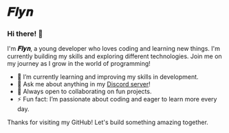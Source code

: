 # 𝑭𝒍𝒚𝒏

### Hi there! 👋

I'm **𝑭𝒍𝒚𝒏**, a young developer who loves coding and learning new things. I'm currently building my skills and exploring different technologies. Join me on my journey as I grow in the world of programming!

- 🌱 I’m currently learning and improving my skills in development.
- 💬 Ask me about anything in my [Discord server](soon...)!
- 🤝 Always open to collaborating on fun projects.
- ⚡ Fun fact: I’m passionate about coding and eager to learn more every day.

Thanks for visiting my GitHub! Let's build something amazing together.

